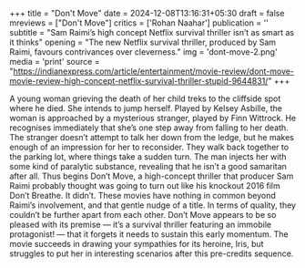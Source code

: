 +++
title = "Don't Move"
date = 2024-12-08T13:16:31+05:30
draft = false
mreviews = ["Don't Move"]
critics = ['Rohan Naahar']
publication = ''
subtitle = "Sam Raimi’s high concept Netflix survival thriller isn’t as smart as it thinks"
opening = "The new Netflix survival thriller, produced by Sam Raimi, favours contrivances over cleverness."
img = 'dont-move-2.png'
media = 'print'
source = "https://indianexpress.com/article/entertainment/movie-review/dont-move-movie-review-high-concept-netflix-survival-thriller-stupid-9644831/"
+++

A young woman grieving the death of her child treks to the cliffside spot where he died. She intends to jump herself. Played by Kelsey Asbille, the woman is approached by a mysterious stranger, played by Finn Wittrock. He recognises immediately that she’s one step away from falling to her death. The stranger doesn’t attempt to talk her down from the ledge, but he makes enough of an impression for her to reconsider. They walk back together to the parking lot, where things take a sudden turn. The man injects her with some kind of paralytic substance, revealing that he isn’t a good samaritan after all. Thus begins Don’t Move, a high-concept thriller that producer Sam Raimi probably thought was going to turn out like his knockout 2016 film Don’t Breathe. It didn’t. These movies have nothing in common beyond Raimi’s involvement, and that gentle nudge of a title. In terms of quality, they couldn’t be further apart from each other. Don’t Move appears to be so pleased with its premise — it’s a survival thriller featuring an immobile protagonist! — that it forgets it needs to sustain this early momentum. The movie succeeds in drawing your sympathies for its heroine, Iris, but struggles to put her in interesting scenarios after this pre-credits sequence.
